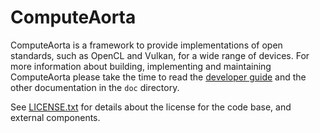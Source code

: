 # ComputeAorta

ComputeAorta is a framework to provide implementations of open standards, such
as OpenCL and Vulkan, for a wide range of devices. For more information about
building, implementing and maintaining ComputeAorta please take the time to read
the [developer guide](doc/developer-guide.md) and the other documentation in the
`doc` directory.

See [LICENSE.txt](LICENSE.txt) for details about the license for the code base,
and external components.
